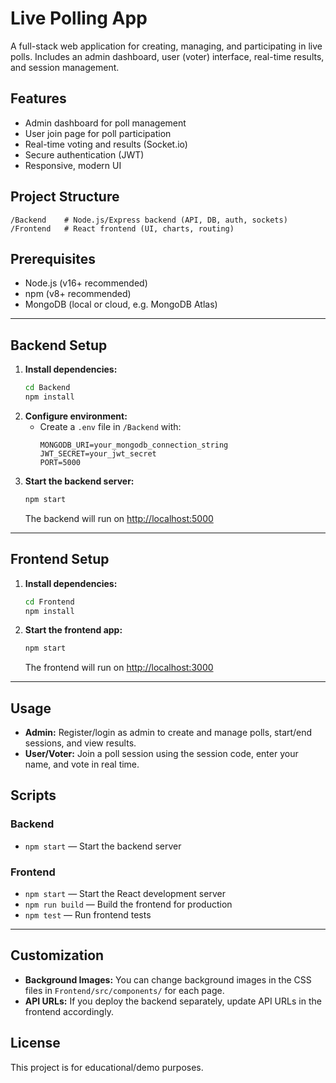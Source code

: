 # Live Polling App

A full-stack web application for creating, managing, and participating in live polls. Includes an admin dashboard, user (voter) interface, real-time results, and session management.

## Features
- Admin dashboard for poll management
- User join page for poll participation
- Real-time voting and results (Socket.io)
- Secure authentication (JWT)
- Responsive, modern UI

## Project Structure
```
/Backend    # Node.js/Express backend (API, DB, auth, sockets)
/Frontend   # React frontend (UI, charts, routing)
```

## Prerequisites
- Node.js (v16+ recommended)
- npm (v8+ recommended)
- MongoDB (local or cloud, e.g. MongoDB Atlas)

---

## Backend Setup
1. **Install dependencies:**
   ```bash
   cd Backend
   npm install
   ```
2. **Configure environment:**
   - Create a `.env` file in `/Backend` with:
     ```env
     MONGODB_URI=your_mongodb_connection_string
     JWT_SECRET=your_jwt_secret
     PORT=5000
     ```
3. **Start the backend server:**
   ```bash
   npm start
   ```
   The backend will run on [http://localhost:5000](http://localhost:5000)

---

## Frontend Setup
1. **Install dependencies:**
   ```bash
   cd Frontend
   npm install
   ```
2. **Start the frontend app:**
   ```bash
   npm start
   ```
   The frontend will run on [http://localhost:3000](http://localhost:3000)

---

## Usage
- **Admin:** Register/login as admin to create and manage polls, start/end sessions, and view results.
- **User/Voter:** Join a poll session using the session code, enter your name, and vote in real time.

## Scripts
### Backend
- `npm start` — Start the backend server

### Frontend
- `npm start` — Start the React development server
- `npm run build` — Build the frontend for production
- `npm test` — Run frontend tests

---

## Customization
- **Background Images:** You can change background images in the CSS files in `Frontend/src/components/` for each page.
- **API URLs:** If you deploy the backend separately, update API URLs in the frontend accordingly.

## License
This project is for educational/demo purposes. 